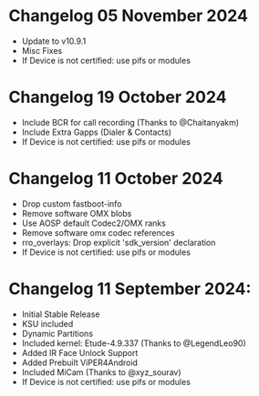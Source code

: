 # Changelog 05 November 2024
- Update to v10.9.1
- Misc Fixes
- If Device is not certified: use pifs or modules

# Changelog 19 October 2024
- Include BCR for call recording (Thanks to @Chaitanyakm)
- Include Extra Gapps (Dialer & Contacts)
- If Device is not certified: use pifs or modules

# Changelog 11 October 2024
- Drop custom fastboot-info
- Remove software OMX blobs
- Use AOSP default Codec2/OMX ranks
- Remove software omx codec references
- rro_overlays: Drop explicit 'sdk_version' declaration
- If Device is not certified: use pifs or modules

# Changelog 11 September 2024:
- Initial Stable Release
- KSU included
- Dynamic Partitions
- Included kernel: Etude-4.9.337 (Thanks to @LegendLeo90)
- Added IR Face Unlock Support
- Added Prebuilt ViPER4Android
- Included MiCam (Thanks to @xyz_sourav)
- If Device is not certified: use pifs or modules

